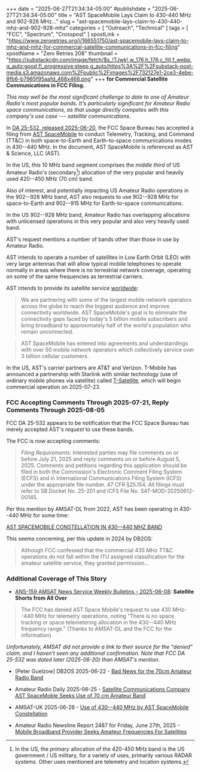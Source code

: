 +++
date = "2025-06-27T21:34:34-05:00"
#publishdate = "2025-06-27T21:34:34-05:00"
title = "AST SpaceMobile Lays Claim to 430-440 MHz and 902-928 MHz..."
slug = "ast-spacemobile-lays-claim-to-430-440-mhz-and-902-928-mhz"
categories = [ "Outreach", "Technical" ]
tags = [ "FCC", "Spectrum", "Crosspost" ]
xpostLink = "https://www.zeroretries.org/i/166551750/ast-spacemobile-lays-claim-to-mhz-and-mhz-for-commercial-satellite-communications-in-fcc-filing"
xpostName = "Zero Retries 208"
thumbnail = "https://substackcdn.com/image/fetch/$s_!TJwk!,w_176,h_176,c_fill,f_webp,q_auto:good,fl_progressive:steep,g_auto/https%3A%2F%2Fsubstack-post-media.s3.amazonaws.com%2Fpublic%2Fimages%2F732127e1-2ce3-4ebe-8fb6-b7965f95aafd_468x468.png"
+++
**for Commercial Satellite Communications in FCC Filing.**

*This may well be the most significant challenge to date to one of
Amateur Radio's most popular bands. It's particularly significant
for Amateur Radio space communications, as that usage directly competes
with this company's use case --- satellite communications*.

In [DA 25-532, released 2025-06-20][25-532], the FCC Space Bureau
has accepted a filing from [AST SpaceMobile] to conduct Telemetry,
Tracking, and Command (TT&C) in both space-to-Earth and Earth-to-space
communications modes in 430--440 MHz. In the document, AST SpaceMobile is
referenced as AST & Science, LLC (AST).
<!--more-->

In the US, this 10 MHz band segment comprises the *middle third* of US
Amateur Radio's (secondary[^1]) allocation of the very popular and
heavily used 420--450 MHz (70 cm) band.

Also of interest, and potentially impacting US Amateur Radio operations
in the 902--928 MHz band, AST also requests to use 902--928 MHz for
space-to-Earth and 902--915 MHz for Earth-to-space communications.

In the US 902--928 MHz band, Amateur Radio has overlapping allocations
with unlicensed operations in this very popular and also very heavily
used band.

AST's request mentions a number of bands other than those in use by
Amateur Radio.

AST intends to operate a number of satellites in Low Earth Orbit (LEO)
with very large antennas that will allow typical mobile telephones
to operate normally in areas where there is no terrestrial network
coverage, operating on some of the same frequencies as terrestrial
carriers.

AST intends to provide its satellite service [worldwide]:

>We are partnering with some of the largest mobile network operators
>across the globe to reach the biggest audience and improve connectivity
>worldwide. AST SpaceMobile's goal is to eliminate the connectivity
>gaps faced by today's 5 billion mobile subscribers and bring
>broadband to approximately half of the world's population who remain
>unconnected.

>AST SpaceMobile has entered into agreements and understandings with
>over 50 mobile network operators which collectively service over 3
>billion cellular customers.

In the US, AST's carrier partners are AT&T and Verizon. T-Mobile has
announced a partnership with Starlink with similar technology (use of
ordinary mobile phones via satellite) called [T-Satellite], which will
begin commercial operation on 2025-07-23.

### FCC Accepting Comments Through 2025-07-21, Reply Comments Through 2025-08-05

FCC DA 25-532 appears to be notification that the FCC Space Bureau has
merely accepted AST's *request* to use these bands.

The FCC is now accepting comments:

>*Filing Requirements:* Interested parties may file comments on or before
>July 21, 2025 and reply comments on or before August 5, 2025. Comments
>and petitions regarding this application should be filed in both
>the Commission's Electronic Comment Filing System (ECFS) and in
>International Communications Filing System (ICFS) under the appropriate
>file number. 47 CFR &sect;25.154. All filings must refer to SB Docket No.
>25-201 and ICFS File No. SAT-MOD-20250612-00145.

Per this mention by AMSAT-DL from 2022, AST has been operating in
430--440 MHz for some time:

[AST SPACEMOBILE CONSTELLATION IN 430--440 MHZ BAND][const]

This seems concerning, per this update in 2024 by DB2OS:

>Although FCC confessed that the commercial 435 MHz TT&C operations
>do not fall within the ITU assigned classification for the amateur
>satellite service, they granted permission...

### Additional Coverage of This Story

* [ANS-159 AMSAT News Service Weekly Bulletins - 2025-06-08][ans]: **Satellite
Shorts from All Over**

>The FCC has denied AST Space Mobile's request to use 430 MHz--440 MHz
>for telemetry operations, noting "There is no space tracking or space
>telemetering allocation in the 430--440 MHz frequency range." (Thanks
>to AMSAT-DL and the FCC for the information)

*Unfortunately, AMSAT did not provide a link to their source for the
"denied" claim, and I haven't seen any additional confirmation.
Note that FCC DA 25-532 was dated later (2025-06-20) than AMSAT's
mention.*

* [Peter Guelzow] DB2OS 2025-06-22 - [Bad News for the 70cm Amateur Radio
Band][db2os]

* Amateur Radio Daily 2025-06-25 - [Satellite Communications Company AST
SpaceMoble Seeks Use of 70 cm Amateur Band][ard]

* AMSAT-UK 2025-06-26 - [Use of 430--440 MHz by AST SpaceMobile Constellation][amsatuk]

* Amateur Radio Newsline Report 2487 for Friday, June 27th, 2025 -
[Mobile Broadband Provider Seeks Amateur Frequencies For Satellites][arn]

[25-532]: https://docs.fcc.gov/public/attachments/DA-25-532A1.pdf
[amsatuk]: https://amsat-uk.org/2025/06/26/use-of-430-440-mhz-by-ast-spacemobile-constellation/
[ans]: https://www.amsat.org/ans-159-amsat-news-service-weekly-bulletins/https://www.amsat.org/ans-159-amsat-news-service-weekly-bulletins/
[ard]: https://daily.hamweekly.com/2025/06/private-satellite-company-ast-spacemobile-seeks-amateur-band-use/
[arn]: https://www.arnewsline.org/news/2025/6/26/amateur-radio-newsline-report-2487-for-friday-june-27th-2025
[AST SpaceMobile]: https://ast-science.com/`
[const]: https://forum.amsat-dl.org/index.php?thread/4203-ast-spacemobile-constellation-in-430-440-mhz-band/&pageNo=1
[db2os]: https://forum.amsat-dl.org/index.php?thread/4203-ast-spacemobile-constellation-in-430-440-mhz-band/&postID=26160#post26160
[T-Satellite]: https://www.t-mobile.com/coverage/satellite-phone-service
[worldwide]:https://ast-science.com/company/mobile-network-operators/

[^1]: In the US, the *primary* allocation of the 420-450 MHz band is the US government / US military, for a variety of uses, primarily various RADAR systems. Other uses mentioned are telemetry and location systems. 
